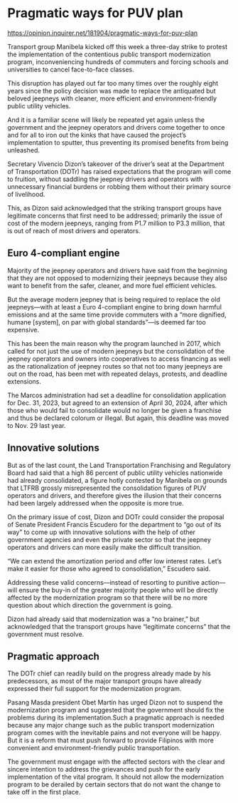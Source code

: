 # Pragmatic ways for PUV plan

https://opinion.inquirer.net/181904/pragmatic-ways-for-puv-plan









Transport group Manibela kicked off this week a three-day strike to protest the implementation of the contentious public transport modernization program, inconveniencing hundreds of commuters and forcing schools and universities to cancel face-to-face classes.

This disruption has played out far too many times over the roughly eight years since the policy decision was made to replace the antiquated but beloved jeepneys with cleaner, more efficient and environment-friendly public utility vehicles.

And it is a familiar scene will likely be repeated yet again unless the government and the jeepney operators and drivers come together to once and for all to iron out the kinks that have caused the project’s implementation to sputter, thus preventing its promised benefits from being unleashed.

Secretary Vivencio Dizon’s takeover of the driver’s seat at the Department of Transportation (DOTr) has raised expectations that the program will come to fruition, without saddling the jeepney drivers and operators with unnecessary financial burdens or robbing them without their primary source of livelihood.

This, as Dizon said acknowledged that the striking transport groups have legitimate concerns that first need to be addressed; primarily the issue of cost of the modern jeepneys, ranging from P1.7 million to P3.3 million, that is out of reach of most drivers and operators.



##  Euro 4-compliant engine



Majority of the jeepney operators and drivers have said from the beginning that they are not opposed to modernizing their jeepneys because they also want to benefit from the safer, cleaner, and more fuel efficient vehicles.

But the average modern jeepney that is being required to replace the old jeepneys—with at least a Euro 4-compliant engine to bring down harmful emissions and at the same time provide commuters with a “more dignified, humane [system], on par with global standards”—is deemed far too expensive.

This has been the main reason why the program launched in 2017, which called for not just the use of modern jeepneys but the consolidation of the jeepney operators and owners into cooperatives to access financing as well as the rationalization of jeepney routes so that not too many jeepneys are out on the road, has been met with repeated delays, protests, and deadline extensions.

The Marcos administration had set a deadline for consolidation application for Dec. 31, 2023, but agreed to an extension of April 30, 2024, after which those who would fail to consolidate would no longer be given a franchise and thus be declared colorum or illegal. But again, this deadline was moved to Nov. 29 last year.



##  Innovative solutions



But as of the last count, the Land Transportation Franchising and Regulatory Board had said that a high 86 percent of public utility vehicles nationwide had already consolidated, a figure hotly contested by Manibela on grounds that LTFRB grossly misrepresented the consolidation figures of PUV operators and drivers, and therefore gives the illusion that their concerns had been largely addressed when the opposite is more true.

On the primary issue of cost, Dizon and DOTr could consider the proposal of Senate President Francis Escudero for the department to “go out of its way” to come up with innovative solutions with the help of other government agencies and even the private sector so that the jeepney operators and drivers can more easily make the difficult transition.

“We can extend the amortization period and offer low interest rates. Let’s make it easier for those who agreed to consolidation,” Escudero said.

Addressing these valid concerns—instead of resorting to punitive action—will ensure the buy-in of the greater majority people who will be directly affected by the modernization program so that there will be no more question about which direction the government is going.

Dizon had already said that modernization was a “no brainer,” but acknowledged that the transport groups have “legitimate concerns” that the government must resolve.



##  Pragmatic approach



The DOTr chief can readily build on the progress already made by his predecessors, as most of the major transport groups have already expressed their full support for the modernization program.

Pasang Masda president Obet Martin has urged Dizon not to suspend the modernization program and suggested that the government should fix the problems during its implementation.Such a pragmatic approach is needed because any major change such as the public transport modernization program comes with the inevitable pains and not everyone will be happy. But it is a reform that must push forward to provide Filipinos with more convenient and environment-friendly public transportation.

The government must engage with the affected sectors with the clear and sincere intention to address the grievances and push for the early implementation of the vital program. It should not allow the modernization program to be derailed by certain sectors that do not want the change to take off in the first place.
